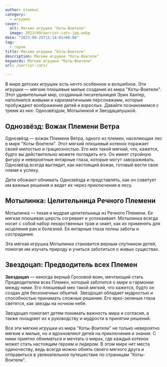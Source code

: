 ```yaml
---
author: olomouc
category:
  - игрушки
cover:
  alt: Мягкие игрушки "Коты-Воители"
  image: 2023/09/warrior-cats-jpg.webp
date: "2023-09-25T11:14:01+00:00"
tag:
  - герои
title: Мягкие игрушки "Коты-Воители"
description: Мягкие игрушки "Коты-Воители"
keywords: Мягкие игрушки "Коты-Воители"
url: /warrior-cats/

---
```

В мире детских игрушек есть нечто особенное и волшебное. Эти игрушки — мягкие плюшевые милые создания из мира "Коты-Воители". Этот удивительный мир, созданный писательницей Эрин Хантер, наполнился живыми и харизматичными персонажами, которые пробуждают воображение детей и взрослых. Давайте познакомимся с тремя из них: Однозвёздом, Мотылинкой и Звездацапушкой.

## Однозвёзд: Вожак Племени Ветра

Однозвёзд — вожак Племени Ветра, одного из племен, населяющих лес в мире "Коты-Воители". Этот мягкий плюшевый котенок поражает своей милостью и грациозностью. Его мех такой мягкий, что, кажется, будто вы действительно можете погладить его. Он имеет стройную фигуру и невероятные янтарные глаза, которые могут завораживать. Однозвёзд всегда выглядит, как настоящий вожак, готовый вести свое племя к успеху.

Дети обожают обнимать Однозвёзда и представлять, как он советует им важные решения и ведет их через приключения в лесу.

## Мотылинка: Целительница Речного Племени

Мотылинка — тихая и мудрая целительница из Речного Племени. Ее мягкая плюшевая шерсть согревает и успокаивает. Мотылинка всегда носит с собой набор лекарственных трав и знает, как их применять для исцеления ран и болезней. Ее янтарные глаза полны заботы и сострадания.

Эта мягкая игрушка Мотылинки становится верным спутником детей, помогая им изучать природу и учиться заботиться о живых существах.

## Звездоцап: Предводитель всех Племен

**Звездоцап** — некогда верный Грозовой воин, мечтающий стать Предводителем всех Племен, который заботится о мире и гармонии между ними. Его плюшевый мех такой мягкий, что кажется, будто он создан для бесконечных объятий. Звездоцап обладает мудростью и способностью принимать сложные решения. Его ярко-зеленые глаза светятся, как звезды на ночном небе.

Звездоцап помогает детям понимать важность мира и согласия, а также поощряет их к руководству и мудрости в принятии решений.

Все эти мягкие игрушки из мира "Коты-Воители" не только невероятно мягкие и милые, но и вдохновляют детей на приключения и знания. С ними приятно обниматься и мечтать о мирах, где каждый котенок может стать настоящим героем и лидером. В этом мире нет места одиночеству, ведь всегда можно обнять своего мягкого друга и отправиться в увлекательное путешествие по страницам "Коты-Воители".
